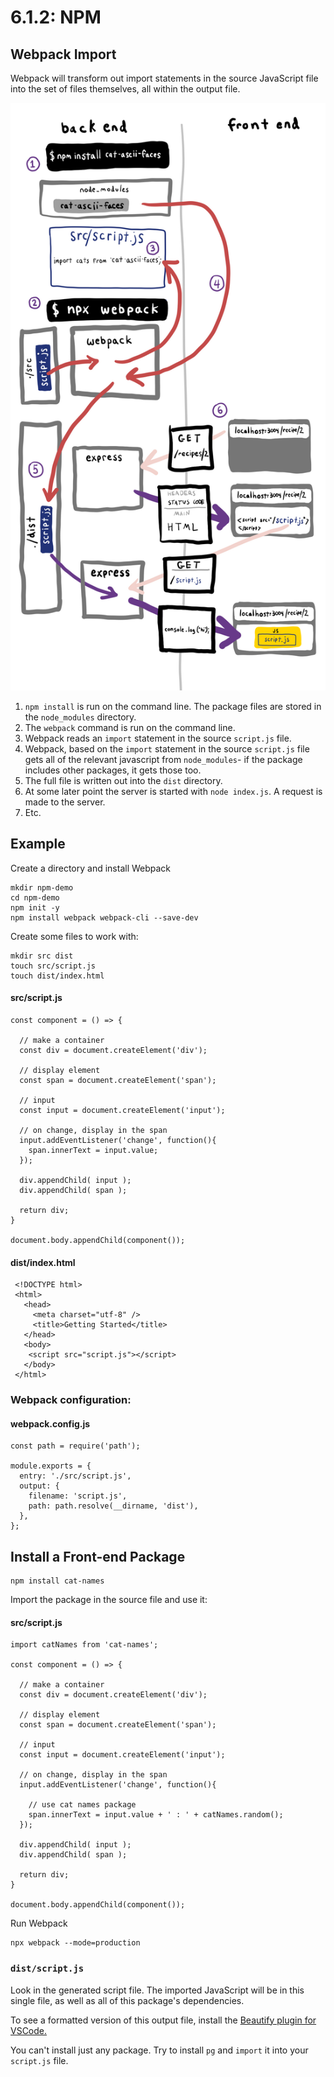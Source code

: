 # 6.1.2: NPM

## Webpack Import

Webpack will transform out import statements in the source JavaScript file into the set of files themselves, all within the output file.

![](../../.gitbook/assets/webpack-copy-2.jpg)

1. `npm install` is run on the command line. The package files are stored in the `node_modules` directory.
2. The `webpack` command is run on the command line.
3. Webpack reads an `import` statement in the source `script.js` file.
4. Webpack, based on the `import` statement in the source `script.js` file gets all of the relevant javascript from `node_modules`- if the package includes other packages, it gets those too.
5. The full file is written out into the `dist` directory.
6. At some later point the server is started with `node index.js`. A request is made to the server.
7. Etc.

## Example

Create a directory and install Webpack

```text
mkdir npm-demo
cd npm-demo
npm init -y
npm install webpack webpack-cli --save-dev
```

Create some files to work with:

```text
mkdir src dist
touch src/script.js
touch dist/index.html
```

#### src/script.js

```text
const component = () => {

  // make a container
  const div = document.createElement('div');
  
  // display element
  const span = document.createElement('span');
  
  // input
  const input = document.createElement('input');

  // on change, display in the span
  input.addEventListener('change', function(){
    span.innerText = input.value;
  });

  div.appendChild( input );
  div.appendChild( span );

  return div;
}

document.body.appendChild(component());
```

#### dist/index.html

```text
 <!DOCTYPE html>
 <html>
   <head>
     <meta charset="utf-8" />
     <title>Getting Started</title>
   </head>
   <body>
    <script src="script.js"></script>
   </body>
 </html>
```

### Webpack configuration:

#### webpack.config.js

```text
const path = require('path');

module.exports = {
  entry: './src/script.js',
  output: {
    filename: 'script.js',
    path: path.resolve(__dirname, 'dist'),
  },
};
```

## Install a Front-end Package

```text
npm install cat-names
```

Import the package in the source file and use it:

#### src/script.js

```text
import catNames from 'cat-names';

const component = () => {

  // make a container
  const div = document.createElement('div');
  
  // display element
  const span = document.createElement('span');
  
  // input
  const input = document.createElement('input');

  // on change, display in the span
  input.addEventListener('change', function(){
  
    // use cat names package
    span.innerText = input.value + ' : ' + catNames.random();
  });

  div.appendChild( input );
  div.appendChild( span );

  return div;
}

document.body.appendChild(component());
```

Run Webpack

```text
npx webpack --mode=production
```

### `dist/script.js`

Look in the generated script file. The imported JavaScript will be in this single file, as well as all of this package's dependencies.

To see a formatted version of this output file, install the [Beautify plugin for VSCode.](https://marketplace.visualstudio.com/items?itemName=HookyQR.beautify)

You can't install just any package. Try to install `pg` and `import` it into your `script.js` file.

